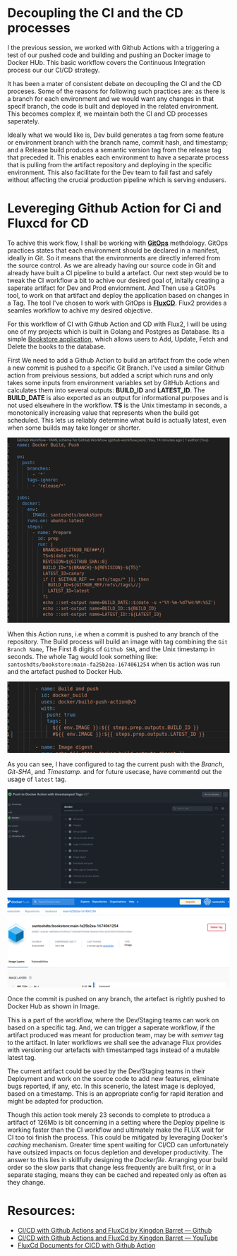 # Decoupling the CI and the CD processes

I the previous session, we worked with Github Actions with a triggering a test of our pushed code and building and pushing an Docker image to Docker HUb. This basic workflow covers the Continuous Integration process our our CI/CD strategy. 

It has been a mater of consistent debate on decoupling the CI and the CD proceses. Some of the reasons for following such practices are: as there is a branch for each environment and we would want any changes in that specif branch, the code is built and deployed in the related environment. This becomes complex if, we maintain both the CI and CD processes saperately.

Ideally what we would like is, Dev build generates a tag from some feature or environment branch with the branch name, commit hash, and timestamp; and a Release build produces a semantic version tag from the release tag that preceded it. This enables each environment to have a separate process that is pulling from the artifact repository and deploying in the specific environment. This also facilitate for the Dev team to fail fast and safely without affecting the crucial production pipeline which is serving endusers. 

# Levereging Github Action for Ci and Fluxcd for CD

To achive this work flow, I shall be working with [**GitOps**](https://www.gitops.tech/#what-is-gitops) methdology. GitOps practices states that each environment should be declared in a manifest, ideally in Git. So it means that the environments are directly inferred from the source control. As we are already having our source code in Git and already have built a CI pipeline to build a artefact. Our next step would be to tweak the CI workflow a bit to achive our desired goal of, initally creating a saperate artifact for Dev and Prod enviornment. And Then use a GitOPs tool, to work on that artifact and deploy the application based on changes in a Tag. The tool I've chosen to work with GitOps is [**FluxCD**](https://fluxcd.io/flux/concepts/). Flux2 provides a seamles workflow to achive my desired objective.

For this workflow of CI with Github Action and CD with Flux2, I will be using one of my projects which is built in Golang and Postgres as Database. Its a simple [Bookstore application](https://github.com/Santosh1176/bookstore-api), which allows users to Add, Update, Fetch and Delete the books to the database.  

First We need to add a Github Action to build an artifact from the code when a new commit is pushed to a specific Git Branch. I've used a similar Github action from preivious sessions, but added a script which runs and only takes some inputs from environment variables set by GitHub Actions and calculates them into several outputs: **BUILD_ID** and **LATEST_ID**. The **BUILD_DATE** is also exported as an output for informational purposes and is not used elsewhere in the workflow. **TS** is the Unix timestamp in seconds, a monotonically increasing value that represents when the build got scheduled. This lets us reliably determine what build is actually latest, even when some builds may take longer or shorter.

![Dev Github Action](../github-actions/images/docker-ver.png)

When this Action runs, i.e when a commit is pushed to any branch of the repository. The Build process will build an image with tag combining the `Git Branch Name`, The First 8 digits of `Github SHA`, and the Unix timestamp in seconds. The whole Tag would look something like: `santoshdts/bookstore:main-fa25b2ea-1674061254` when tis action was run and the artefact pushed to Docker Hub.

![Timestamped tagging](../github-actions/images/docker-ts-tag.png)

As you can see, I have configured to tag the current push with the *Branch*, *Git-SHA*, and *Timestamp*. and for future usecase, have commentd out the usage of `latest` tag. 

![Action sucuss](../github-actions/images/action-succuss.png)

![Docker Tag](../github-actions/images/docker-tag.png)

Once the commit is pushed on any branch, the artefact is rightly pushed to Docker Hub as shown in Image.

This is a part of the workflow, where the Dev/Staging teams can work on based on a specific tag. And, we can trigger a saperate workflow, if the artifact produced was meant for production team, may be with *semver* tag to the artifact. In later workflows we shall see the advanage Flux provides with versioning our artefacts with timestamped tags instead of a mutable latest tag.

The current artifact could be used by the Dev/Staging teams in their Deployment and work on the source code to add new features, eliminate bugs reported, if any, etc. In this scenerio, the latest image is deployed, based on a timestamp. This is an appropriate config for rapid iteration and might be adapted for production.

Though this action took merely 23 seconds to complete to ptroduca a artifact of 126Mb is bit concerning in a setting where the Deploy pipeline is working faster than the CI workflow and ultimately make the FLUX wait for CI too toi finish the process. This could be mitigated by leveraging Docker's *caching* mechanism. Greater time spent waiting for CI/CD can unfortunately have outsized impacts on focus depletion and developer productivity. The answer to this lies in skillfully designing the *Dockerfile*. Arranging your build order so the slow parts that change less frequently are built first, or in a separate staging, means they can be cached and repeated only as often as they change.


# Resources:

- [CI/CD with Github Actions and FluxCd by Kingdon Barret — Github](https://github.com/kingdonb/github-actions-demo)
- [CI/CD with Github Actions and FluxCd by Kingdon Barret — YouTube](https://youtu.be/cR2eCMbiZg4)
- [FluxCd Documents for CICD with Github Action](https://fluxcd.io/flux/use-cases/gh-actions-app-builder/)

